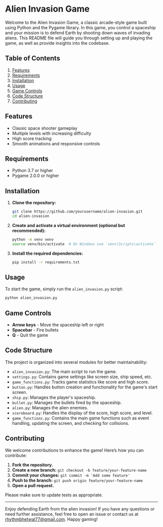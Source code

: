 # Alien Invasion Game

Welcome to the Alien Invasion Game, a classic arcade-style game built using Python and the Pygame library. In this game, you control a spaceship and your mission is to defend Earth by shooting down waves of invading aliens. This README file will guide you through setting up and playing the game, as well as provide insights into the codebase.

## Table of Contents

1. [Features](#features)
2. [Requirements](#requirements)
3. [Installation](#installation)
4. [Usage](#usage)
5. [Game Controls](#game-controls)
6. [Code Structure](#code-structure)
7. [Contributing](#contributing)

## Features

- Classic space shooter gameplay
- Multiple levels with increasing difficulty
- High score tracking
- Smooth animations and responsive controls

## Requirements

- Python 3.7 or higher
- Pygame 2.0.0 or higher

## Installation

1. **Clone the repository:**
   ```bash
   git clone https://github.com/yourusername/alien-invasion.git
   cd alien-invasion
   ```

2. **Create and activate a virtual environment (optional but recommended):**
   ```bash
   python -m venv venv
   source venv/bin/activate  # On Windows use `venv\Scripts\activate`
   ```

3. **Install the required dependencies:**
   ```bash
   pip install -r requirements.txt
   ```

## Usage

To start the game, simply run the `alien_invasion.py` script:

```bash
python alien_invasion.py
```

## Game Controls

- **Arrow keys** - Move the spaceship left or right
- **Spacebar** - Fire bullets
- **Q** - Quit the game

## Code Structure

The project is organized into several modules for better maintainability:

- `alien_invasion.py`: The main script to run the game.
- `settings.py`: Contains game settings like screen size, ship speed, etc.
- `game_functions.py`: Tracks game statistics like score and high score.
- `button.py`: Handles button creation and functionality for the game's start screen.
- `ship.py`: Manages the player's spaceship.
- `bullet.py`: Manages the bullets fired by the spaceship.
- `alien.py`: Manages the alien enemies.
- `scoreboard.py`: Handles the display of the score, high score, and level.
- `game_functions.py`: Contains the main game functions such as event handling, updating the screen, and checking for collisions.

## Contributing

We welcome contributions to enhance the game! Here’s how you can contribute:

1. **Fork the repository.**
2. **Create a new branch:** `git checkout -b feature/your-feature-name`
3. **Commit your changes:** `git commit -m 'Add some feature'`
4. **Push to the branch:** `git push origin feature/your-feature-name`
5. **Open a pull request.**

Please make sure to update tests as appropriate.



---

Enjoy defending Earth from the alien invasion! If you have any questions or need further assistance, feel free to open an issue or contact us at [rhythmbhetwal77@gmail.com](mailto:rhythmbhetwal77@gmail.com). Happy gaming!

